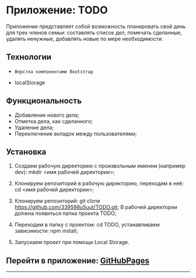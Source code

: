 # **Приложение: TODO**

Приложение представляет собой возможность планировать свой день для трех членов семьи: составлять список дел,
помечать сделанные, удалять ненужные, добавлять новые по мере необходимости.


## Технологии

*	  Верстка компонентами Bootstrap
* 	localStorage


## Функциональность

*	Добавление нового дела;
*	Отметка дела, как сделанного;
*	Удаление дела;
*	Переключение вкладок между пользователями;


## Установка

1.	Создаем рабочую директорию с произвольным именем (например dev):
    mkdir <имя рабочей директории>;

2.	Клонируем репозиторий в рабочую директорию, переходим в неё:
    cd <имя рабочей директории>;

3.	Клонируем репозиторий: git clone https://github.com/339598u5uut/TODO.git;
    В рабочей директории должна появиться папка проекта TODO;

4.	Переходим в папку с проектом:
    cd TODO, устанавливаем зависимости: npm install;

5.	Запускаем проект при помощи Local Storage.


## Перейти в приложение: [GitHubPages](https://339598u5uut.github.io/TODO/)


***
